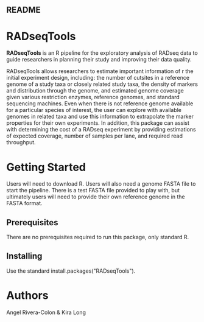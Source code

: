 ## README ##

# RADseqTools #

**RADseqTools** is an R pipeline for the exploratory analysis of RADseq data to guide researchers in planning their study and improving their data quality.

RADseqTools allows researchers to estimate important information of r the initial experiment design, including: the number of cutsites in a reference genome of a study taxa or closely related study taxa, the density of markers and distribution through the genome, and estimated genome coverage given various restriction enzymes, reference genomes, and standard sequencing machines. Even when there is not reference genome available for a particular species of interest, the user can explore with available genomes in related taxa and use this information to extrapolate the marker properties for their own experiments. In addition, this package can assist with determining the cost of a RADseq experiment by providing estimations of expected coverage, number of samples per lane, and required read throughput. 

# Getting Started
Users will need to download R. Users will also need a genome FASTA file to start the pipeline. There is a test FASTA file provided to play with, but ultimately users will need to provide their own reference genome in the FASTA format. 

## Prerequisites
There are no prerequisites required to run this package, only standard R. 

## Installing
Use the standard install.packages("RADseqTools").

# Authors
Angel Rivera-Colon & Kira Long

